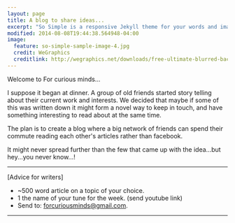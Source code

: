 ```yaml
---
layout: page
title: A blog to share ideas...
excerpt: "So Simple is a responsive Jekyll theme for your words and images."
modified: 2014-08-08T19:44:38.564948-04:00
image:
  feature: so-simple-sample-image-4.jpg
  credit: WeGraphics
  creditlink: http://wegraphics.net/downloads/free-ultimate-blurred-background-pack/
---
```


Welcome to For curious minds...

I suppose it began at dinner. A group of old friends started story telling about their current work and interests. We decided that maybe if some of this was written down it might form a novel way to keep in touch, and have something interesting to read about at the same time.

The plan is to create a blog where a big network of friends can spend their commute reading each other's articles rather than facebook.

It might never spread further than the few that came up with the idea...but hey...you never know...!

---

[Advice for writers]

- ~500 word article on a topic of your choice.
- 1 the name of your tune for the week. (send youtube link)
- Send to: forcuriousminds@gmail.com.

---
